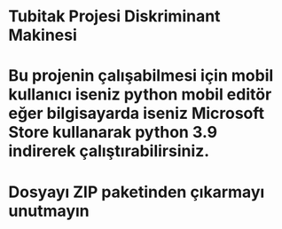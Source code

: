# Tubitak Projesi Diskriminant Makinesi
# Bu projenin çalışabilmesi için mobil kullanıcı iseniz python mobil editör eğer bilgisayarda iseniz Microsoft Store kullanarak python 3.9 indirerek çalıştırabilirsiniz.
# Dosyayı ZIP paketinden çıkarmayı unutmayın
